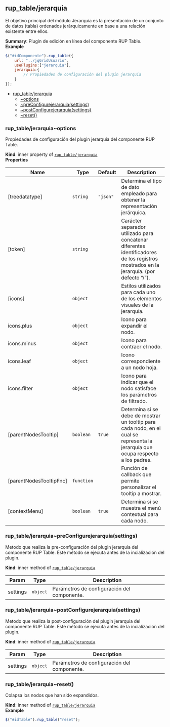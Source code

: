 <a name="module_rup_table/jerarquia"></a>

## rup_table/jerarquia
El objetivo principal del módulo Jerarquía es la presentación de un conjunto de datos (tabla) ordenados jerárquicamente en base a una relación existente entre ellos.

**Summary**: Plugin de edición en línea del componente RUP Table.  
**Example**  
```js
$("#idComponente").rup_table({	url: "../jqGridUsuario",	usePlugins:["jerarquia"],	jerarquia:{		// Propiedades de configuración del plugin jerarquia	}});
```

* [rup_table/jerarquia](#module_rup_table/jerarquia)
    * [~options](#module_rup_table/jerarquia..options)
    * [~preConfigurejerarquia(settings)](#module_rup_table/jerarquia..preConfigurejerarquia)
    * [~postConfigurejerarquia(settings)](#module_rup_table/jerarquia..postConfigurejerarquia)
    * [~reset()](#module_rup_table/jerarquia..reset)

<a name="module_rup_table/jerarquia..options"></a>

### rup_table/jerarquia~options
Propiedades de configuración del plugin jerarquia del componente RUP Table.

**Kind**: inner property of [<code>rup_table/jerarquia</code>](#module_rup_table/jerarquia)  
**Properties**

| Name | Type | Default | Description |
| --- | --- | --- | --- |
| [treedatatype] | <code>string</code> | <code>&quot;json&quot;</code> | Determina el tipo de dato empleado para obtener la representación jerárquica. |
| [token] | <code>string</code> |  | Carácter separador utilizado para concatenar diferentes identificadores de los registros mostrados en la jerarquía. (por defecto “/”). |
| [icons] | <code>object</code> |  | Estilos utilizados para cada uno de los elementos visuales de la jerarquía. |
| icons.plus | <code>object</code> |  | Icono para expandir el nodo. |
| icons.minus | <code>object</code> |  | Icono para contraer el nodo. |
| icons.leaf | <code>object</code> |  | Icono correspondiente a un nodo hoja. |
| icons.filter | <code>object</code> |  | Icono para indicar que el nodo satisface los parámetros de filtrado. |
| [parentNodesTooltip] | <code>boolean</code> | <code>true</code> | Determina si se debe de mostrar un tooltip para cada nodo, en el cual se representa la jerarquía que ocupa respecto a los padres. |
| [parentNodesTooltipFnc] | <code>function</code> | <code></code> | Función de callback que permite personalizar el tooltip a mostrar. |
| [contextMenu] | <code>boolean</code> | <code>true</code> | Determina si se muestra el menú contextual para cada nodo. |

<a name="module_rup_table/jerarquia..preConfigurejerarquia"></a>

### rup_table/jerarquia~preConfigurejerarquia(settings)
Metodo que realiza la pre-configuración del plugin jerarquia del componente RUP Table.Este método se ejecuta antes de la incialización del plugin.

**Kind**: inner method of [<code>rup_table/jerarquia</code>](#module_rup_table/jerarquia)  

| Param | Type | Description |
| --- | --- | --- |
| settings | <code>object</code> | Parámetros de configuración del componente. |

<a name="module_rup_table/jerarquia..postConfigurejerarquia"></a>

### rup_table/jerarquia~postConfigurejerarquia(settings)
Metodo que realiza la post-configuración del plugin jerarquia del componente RUP Table.Este método se ejecuta antes de la incialización del plugin.

**Kind**: inner method of [<code>rup_table/jerarquia</code>](#module_rup_table/jerarquia)  

| Param | Type | Description |
| --- | --- | --- |
| settings | <code>object</code> | Parámetros de configuración del componente. |

<a name="module_rup_table/jerarquia..reset"></a>

### rup_table/jerarquia~reset()
Colapsa los nodos que han sido expandidos.

**Kind**: inner method of [<code>rup_table/jerarquia</code>](#module_rup_table/jerarquia)  
**Example**  
```js
$("#idTable").rup_table("reset");
```
